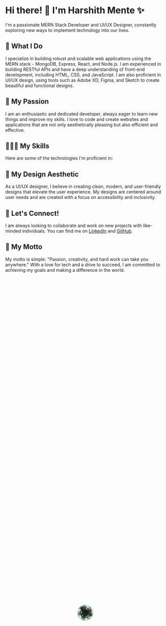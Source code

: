 # Hi there! 👋 I'm Harshith Mente ✨

I'm a passionate MERN Stack Developer and UI/UX Designer, constantly exploring new ways to implement technology into our lives.

## 🔭 What I Do
I specialize in building robust and scalable web applications using the MERN stack - MongoDB, Express, React, and Node.js. I am experienced in building RESTful APIs and have a deep understanding of front-end development, including HTML, CSS, and JavaScript. I am also proficient in UI/UX design, using tools such as Adobe XD, Figma, and Sketch to create beautiful and functional designs.

## 🚀 My Passion

I am an enthusiastic and dedicated developer, always eager to learn new things and improve my skills. I love to code and create websites and applications that are not only aesthetically pleasing but also efficient and effective.

## 👨🏻‍💻 My Skills

Here are some of the technologies I'm proficient in:

<p align="center"> 
  <img src="https://img.icons8.com/color/96/000000/python--v1.png" alt="Python" title="Python" style="border-radius: 50%; width: 50px; height: 50px; position: absolute; top: 50%; left: 50%; transform: translate(-50%, -50%) rotateZ(30deg);">
  <img src="https://img.icons8.com/color/96/000000/c-plus-plus-logo.png" alt="C++" title="C++" style="border-radius: 50%; width: 50px; height: 50px; position: absolute; top: 50%; left: 50%; transform: translate(-50%, -50%) rotateZ(60deg);">
  <img src="https://img.icons8.com/color/96/000000/c-programming.png" alt="C" title="C" style="border-radius: 50%; width: 50px; height: 50px; position: absolute; top: 50%; left: 50%; transform: translate(-50%, -50%) rotateZ(90deg);">
  <img src="https://img.icons8.com/color/96/000000/latex.png" alt="LaTeX" title="LaTeX" style="border-radius: 50%; width: 50px; height: 50px; position: absolute; top: 50%; left: 50%; transform: translate(-50%, -50%) rotateZ(120deg);">
  <img src="https://img.icons8.com/color/7AFcZ2zirX6Y/dart.png" alt="Dart" title="Dart" style="border-radius: 50%; width: 50px; height: 50px; position: absolute; top: 50%; left: 50%; transform: translate(-50%, -50%) rotateZ(150deg);">
  <img src="https://img.icons8.com/color/96/000000/css3.png" alt="CSS3" title="CSS3" style="border-radius: 50%; width: 50px; height: 50px; position: absolute; top: 50%; left: 50%; transform: translate(-50%, -50%) rotateZ(180deg);">
  <img src="https://img.icons8.com/color/96/000000/html-5.png" alt="HTML5" title="HTML5" style="border-radius: 50%; width: 50px; height: 50px; position: absolute; top: 50%; left: 50%; transform: translate(-50%, -50%) rotateZ(210deg);">
  <img src="https://img.icons8.com/plasticine/100/000000/react.png" alt="React" title="React" style="border-radius: 50%; width: 50px; height: 50px; position: absolute; top: 50%; left: 50%; transform: translate(-50%, -50%) rotateZ(240deg);">
  <img src="https://www.emailjs.com/logo.png" alt="EmailJS" title="EmailJS" style="border-radius: 50%; width: 50px; height: 50px; position: absolute; top: 50%; left: 50%; transform: translate(-50%, -50%) rotateZ(330deg);">
  <img src="https://img.icons8.com/color/24895/npm.png" alt="npm" title="npm" style="border-radius: 50%; width: 50px; height: 50px; position: absolute; top: 50%; left: 50%; transform: translate(-50%, -50%) rotateZ(390deg);">
  <img src="https://img.icons8.com/color/96/000000/postgreesql.png" alt="PostgreSQL" title="PostgreSQL" style="border-radius: 50%; width: 50px; height: 50px; position: absolute; top: 50%; left: 50%; transform: translate(-50%, -50%) rotateZ(450deg);">
  <img src="https://img.icons8.com/color/96/000000/mongodb.png" alt="MongoDB" title="MongoDB" style="border-radius: 50%; width: 50px; height: 50px; position: absolute; top: 50%; left: 50%; transform: translate(-50%, -50%) rotateZ(480deg);">
  <img src="https://www.vectorlogo.zone/logos/netlify/netlify-icon.svg" alt="Netlify" title="Netlify" style="border-radius: 50%; width: 50px; height: 50px; position: absolute; top: 50%; left: 50%; transform: translate(-50%, -50%) rotateZ(510deg);">
  <img src="https://img.icons8.com/color/96/000000/linux--v1.png" alt="Linux" title="Linux" style="border-radius: 50%; width: 50px; height: 50px; position: absolute; top: 50%; left: 50%; transform: translate(-50%, -50%) rotateZ(540deg);">
  <img src="https://img.icons8.com/plasticine/100/000000/bash.png" alt="Bash" title="Bash" style="border-radius: 50%; width: 50px; height: 50px; position: absolute; top: 50%; left: 50%; transform: translate(-50%, -50%) rotateZ(570deg);">
  <img src="https://img.icons8.com/color/96/000000/ubuntu--v1.png" alt="Ubuntu" title="Ubuntu" style="border-radius: 50%; width: 50px; height: 50px; position: absolute; top: 50%; left: 50%; transform: translate(-50%, -50%) rotateZ(600deg);">
  <img src="https://img.icons8.com/doodle/96/000000/canva.png" alt="Canva" title="Canva" style="border-radius: 50%; width: 50px; height: 50px; position: absolute; top: 50%; left: 50%; transform: translate(-50%, -50%) rotateZ(630deg);">
  <img src="https://img.icons8.com/color/13677/adobe-photoshop.png" alt="Photoshop" title="Photoshop" style="border-radius: 50%; width: 50px; height: 50px; position: absolute; top: 50%; left: 50%; transform: translate(-50%, -50%) rotateZ(660deg);">
  <img src="https://img.icons8.com/color/96/000000/nodejs.png" alt="Node.js" title="Node.js" style="border-radius: 50%; width: 50px; height: 50px; position: absolute; top: 50%; left: 50%; transform: translate(-50%, -50%) rotateZ(120deg);">
  <img src="https://img.icons8.com/color/96/000000/javascript.png" alt="JavaScript" title="JavaScript" style="border-radius: 50%; width: 50px; height: 50px; position: absolute; top: 50%; left: 50%; transform: translate(-50%, -50%) rotateZ(180deg);">
  <img src="https://img.icons8.com/color/96/000000/typescript.png" alt="TypeScript" title="TypeScript" style="border-radius: 50%; width: 50px; height: 50px; position: absolute; top: 50%; left: 50%; transform: translate(-50%, -50%) rotateZ(210deg);">
  <img src="https://img.icons8.com/color/96/000000/git.png" alt="Git" title="Git" style="border-radius: 50%; width: 50px; height: 50px; position: absolute; top: 50%; left: 50%; transform: translate(-50%, -50%) rotateZ(270deg);">
  <img src="https://img.icons8.com/color/96/000000/firebase.png" alt="Firebase" title="Firebase" style="border-radius: 50%; width: 50px; height: 50px; position: absolute; top: 50%; left: 50%; transform: translate(-50%, -50%) rotateZ(330deg);">
  <img src="https://img.icons8.com/color/96/000000/figma.png" alt="Figma" title="Figma" style="border-radius: 50%; width: 50px; height: 50px; position: absolute; top: 50%; left: 50%; transform: translate(-50%, -50%) rotateZ(420deg);">
</p>



## 🎨 My Design Aesthetic

As a UI/UX designer, I believe in creating clean, modern, and user-friendly designs that elevate the user experience. My designs are centered around user needs and are created with a focus on accessibility and inclusivity.

## 🤝 Let's Connect!

I am always looking to collaborate and work on new projects with like-minded individuals. You can find me on [LinkedIn](https://www.linkedin.com/in/harshith-mente-001492224/?originalSubdomain=in) and [GitHub](https://github.com/joeyyy09).

## 🌟 My Motto

My motto is simple: "Passion, creativity, and hard work can take you anywhere." With a love for tech and a drive to succeed, I am committed to achieving my goals and making a difference in the world.
